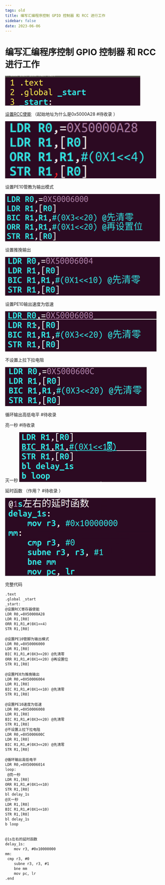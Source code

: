 ```yaml
---
tags: old
title: 编写汇编程序控制 GPIO 控制器 和 RCC 进行工作
sidebar: false
date: 2023-06-06
---
```

# 编写汇编程序控制 GPIO 控制器 和 RCC 进行工作

![350](assets/20230606144955411.png)

[设置RCC使能](设置RCC使能.md) （起始地址为什么是0x5000A28 #待收录 ）

![350](assets/20230606150059544.png)

设置PE10管教为输出模式

![350](assets/20230606145507560.png)

设置推挽输出

![350](assets/20230606145637779.png)

设置PE10输出速度为低速

![](assets/20230606145738590.png)

不设置上拉下拉电阻

![](assets/20230606145839193.png)

循环输出高低电平 #待收录 

亮一秒 #待收录 

灭一秒
![350](assets/20230606150128950.png)

延时函数    （作用？ #待收录 ）

![350](assets/20230606145033169.png)

完整代码

```arm-asm
.text 
.global _start
_start: 
@设置RCC寄存器使能
LDR R0,=0X50000A28 
LDR R1,[R0] 
ORR R1,R1,#(0X1<<4) 
STR R1,[R0] 
 
@设置PE10管脚为输出模式
LDR R0,=0X50006000 
LDR R1,[R0] 
BIC R1,R1,#(0X3<<20) @先清零 
ORR R1,R1,#(0X1<<20) @再设置位 
STR R1,[R0] 
 
@设置PE0为推挽输出
LDR R0,=0X50006004 
LDR R1,[R0] 
BIC R1,R1,#(0X1<<10) @先清零 
STR R1,[R0] 
 
@设置PE10速度为低速
LDR R0,=0X50006008 
LDR R1,[R0] 
BIC R1,R1,#(0X3<<20) @先清零 
STR R1,[R0] 
@不设置上拉下拉电阻
LDR R0,=0X5000600C 
LDR R1,[R0] 
BIC R1,R1,#(0X3<<20) @先清零 
STR R1,[R0] 
 
@循环输出高低电平
LDR R0,=0X50006014 
loop: 
 @亮一秒
LDR R1,[R0] 
ORR R1,R1,#(0X1<<10) 
STR R1,[R0] 
bl delay_1s
@灭一秒
LDR R1,[R0] 
BIC R1,R1,#(0X1<<10) 
STR R1,[R0] 
bl delay_1s
b loop

 
@1s左右的延时函数
delay_1s: 
	mov r3, #0x10000000 
mm: 
 cmp r3, #0 
	subne r3, r3, #1 
	bne mm
	mov pc, lr
.end

```